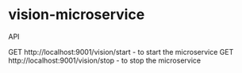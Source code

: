 # vision-microservice


API

GET http://localhost:9001/vision/start - to start the microservice
GET http://localhost:9001/vision/stop - to stop the microservice
